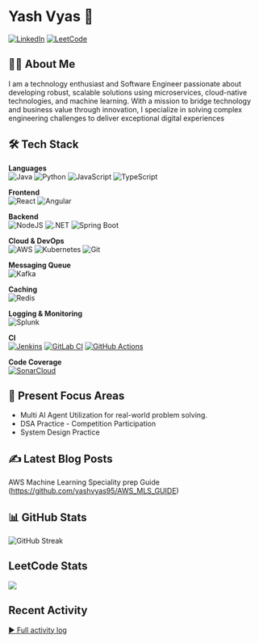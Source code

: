 # Yash Vyas 👋

[![LinkedIn](https://img.shields.io/badge/LinkedIn-0077B5?style=flat&logo=linkedin&logoColor=white)](https://linkedin.com/in/yashvyas0) 
[![LeetCode](https://img.shields.io/badge/LeetCode-000000?style=for-the-flat&logo=LeetCode&logoColor=#d16c06)](https://leetcode.com/u/yashvyas95/)
## 👨‍💻 About Me

I am a technology enthusiast and Software Engineer passionate about developing robust, scalable solutions using microservices, cloud-native technologies, and machine learning. With a mission to bridge technology and business value through innovation, I specialize in solving complex engineering challenges to deliver exceptional digital experiences


## 🛠️ Tech Stack

**Languages**  
![Java](https://img.shields.io/badge/Java-%23ED8B00.svg?logo=openjdk&logoColor=white)
![Python](https://img.shields.io/badge/Python-3776AB?style=flat&logo=python&logoColor=white)
![JavaScript](https://img.shields.io/badge/JavaScript-F7DF1E?style=flat&logo=javascript&logoColor=black)
![TypeScript](https://img.shields.io/badge/TypeScript-3178C6?logo=typescript&logoColor=fff)

**Frontend**  
![React](https://img.shields.io/badge/React-61DAFB?style=flat&logo=react&logoColor=black)
![Angular](https://img.shields.io/badge/Angular-%23DD0031.svg?logo=angular&logoColor=white)

**Backend**  
![NodeJS](https://img.shields.io/badge/Node.js-6DA55F?logo=node.js&logoColor=white)
![.NET](https://img.shields.io/badge/.NET-512BD4?logo=dotnet&logoColor=fff)
![Spring Boot](https://img.shields.io/badge/Spring%20Boot-6DB33F?logo=springboot&logoColor=fff)

**Cloud & DevOps**  
![AWS](https://img.shields.io/badge/AWS-232F3E?style=flat&logo=amazon-aws&logoColor=white)
![Kubernetes](https://img.shields.io/badge/Kubernetes-326CE5?logo=kubernetes&logoColor=fff)
![Git](https://img.shields.io/badge/Git-F05032?logo=git&logoColor=fff)

**Messaging Queue**\
![Kafka](https://img.shields.io/badge/Apache_Kafka-231F20?style=flat&logo=apache-kafka&logoColor=white)

**Caching**\
![Redis](https://img.shields.io/badge/Redis-DC382D?style=flat&logo=redis&logoColor=white)

**Logging & Monitoring**\
![Splunk](https://img.shields.io/badge/splunk-%23000000.svg?style=flat&logo=splunk&logoColor=white)

**CI** \
[![Jenkins](https://img.shields.io/badge/Jenkins-D24939?logo=jenkins&logoColor=white)](#)
[![GitLab CI](https://img.shields.io/badge/GitLab%20CI-FC6D26?logo=gitlab&logoColor=fff)](#)
[![GitHub Actions](https://img.shields.io/badge/GitHub_Actions-2088FF?logo=github-actions&logoColor=white)](#)

**Code Coverage**\
[![SonarCloud](https://img.shields.io/badge/SonarCloud-F3702A?logo=sonarcloud&logoColor=fff)](#)

## :notebook: Present Focus Areas
- Multi AI Agent Utilization for real-world problem solving.
- DSA Practice - Competition Participation
- System Design Practice


## ✍️ Latest Blog Posts
AWS Machine Learning Speciality prep Guide (https://github.com/yashvyas95/AWS_MLS_GUIDE)

## 📊 GitHub Stats
![GitHub Streak](https://nirzak-streak-stats.vercel.app/?user=yashvyas95)

## LeetCode Stats
![](https://leetcard.jacoblin.cool/yashvyas95?ext=contest)
## Recent Activity

[▶ Full activity log](https://github.com/yashvyas95)
